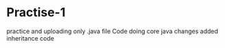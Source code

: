 # Practise-1
practice and uploading only .java file Code
doing core java changes
added inheritance code